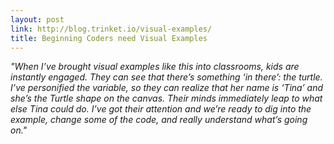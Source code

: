 ```yaml
---
layout: post
link: http://blog.trinket.io/visual-examples/
title: Beginning Coders need Visual Examples
---
```


*"When I’ve brought visual examples like this into classrooms, kids are instantly engaged.  They can see that there’s something ‘in there’: the turtle.  I’ve personified the variable, so they can realize that her name is ‘Tina’ and she’s the Turtle shape on the canvas.  Their minds immediately leap to what else Tina could do.  I’ve got their attention and we’re ready to dig into the example, change some of the code, and really understand what’s going on."*
